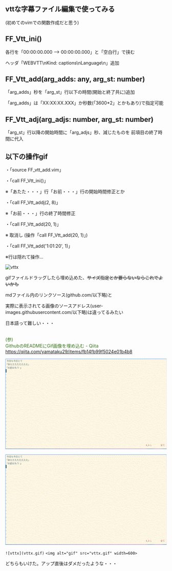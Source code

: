 ## vttな字幕ファイル編集で使ってみる

(初めてのvimでの関数作成だと思う)

## FF_Vtt_ini()

  各行を「00:00:00.000 --> 00:00:00.000」と「空白行」で挟む

  ヘッダ「WEBVTT\nKind: captions\nLanguage\n」追加
  
## FF_Vtt_add(arg_adds: any, arg_st: number)

  「arg_adds」秒を「arg_st」行以下の時間(開始と終了共に)追加
  
  「arg_adds」は「XX:XX:XX.XXX」か秒数(「3600*2」とかもあり)で指定可能
  
## FF_Vtt_adj(arg_adjs: number, arg_st: number)

  「arg_st」行以降の開始時間に「arg_adjs」秒、減じたものを
  前項目の終了時間に代入

## 以下の操作gif

・「source FF_vtt_add.vim」

・「call FF_Vtt_ini()」

※「あたた・・・」行「お前・・・」行の開始時間修正とか

・「call FF_Vtt_addj(2, 8)」

※「お前・・・」行の終了時間修正

・「call FF_Vtt_add(20, 1)」

※ 取消し (操作「call FF_Vtt_add(20, 1)」)

・「call FF_Vtt_add('1:01:20', 1)」

※行は隠れて操作…

![vttx](https://github.com/oxxpeh/pub/assets/145547859/f3fb992a-9ad4-47e9-a972-880c1577829d)

gifファイルドラッグしたら埋め込めた、~~サイズ指定とか要らないならこれでよいかも~~

mdファイル内のリンクソース(github.com/以下略)と

実際に表示されてる画像のソースアドレス(user-images.githubusercontent.com/以下略)は違ってるみたい

日本語って難しい・・・

<span style="color: #38761d;"><br>(参)<br>GithubのREADMEにGif画像を埋め込む - Qiita<br>https://qiita.com/yamataku29/items/fb14fb99f5024e01b4b8</span><br>

![vttx](vttx.gif)

<img alt="gif" src="vttx.gif" width=600>


`![vttx](vttx.gif)`
`<img alt="gif" src="vttx.gif" width=600>`

どちらもいけた。アップ直後はダメだったような・・・
